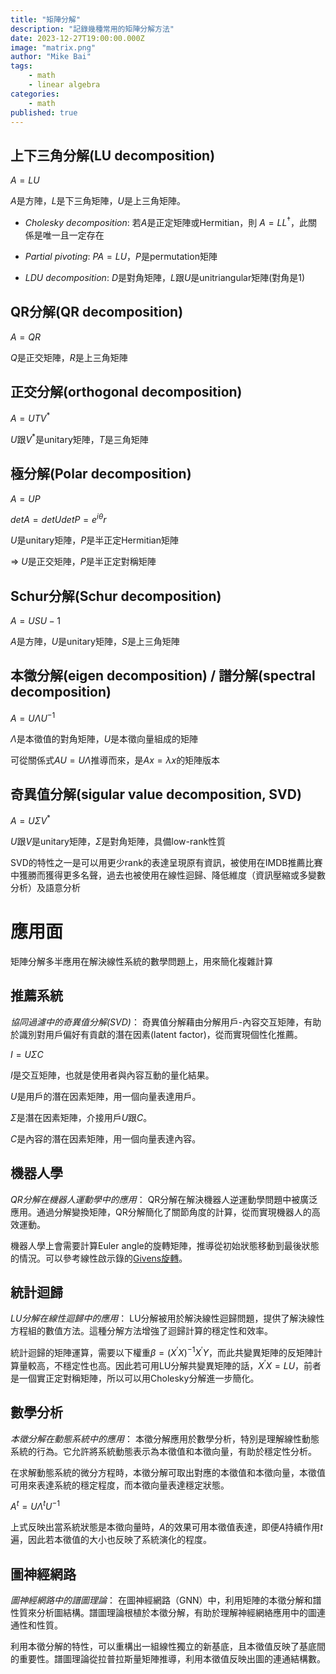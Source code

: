```yaml
---
title: "矩陣分解"
description: "記錄幾種常用的矩陣分解方法"
date: 2023-12-27T19:00:00.000Z
image: "matrix.png"
author: "Mike Bai"
tags:
    - math
    - linear algebra
categories:
    - math
published: true
---
```


## 上下三角分解(LU decomposition)

$A = LU$

$A$是方陣，$L$是下三角矩陣，$U$是上三角矩陣。

- *Cholesky decomposition*: 若$A$是正定矩陣或Hermitian，則 $A=LL^{\dagger}$，此關係是唯一且一定存在

- *Partial pivoting*: $PA=LU$，$P$是permutation矩陣

- *LDU decomposition*: $D$是對角矩陣，$L$跟$U$是unitriangular矩陣(對角是1)

## QR分解(QR decomposition)

$A = QR$

$Q$是正交矩陣，$R$是上三角矩陣

## 正交分解(orthogonal decomposition)

$A = UTV^*$

$U$跟$V^*$是unitary矩陣，$T$是三角矩陣

## 極分解(Polar decomposition)

$A = UP$

$detA = detUdetP = e^{i\theta}r$

$U$是unitary矩陣，$P$是半正定Hermitian矩陣

=> $U$是正交矩陣，$P$是半正定對稱矩陣

## Schur分解(Schur decomposition)

$A = USU-1$

$A$是方陣，$U$是unitary矩陣，$S$是上三角矩陣

## 本徵分解(eigen decomposition) / 譜分解(spectral decomposition)

$A = U{\Lambda}U^{-1}$

${\Lambda}$是本徵值的對角矩陣，$U$是本徵向量組成的矩陣

可從關係式$AU = U{\Lambda}$推導而來，是$Ax = {\lambda}x$的矩陣版本

## 奇異值分解(sigular value decomposition, SVD)

$A = U{\Sigma}V^*$

$U$跟$V$是unitary矩陣，${\Sigma}$是對角矩陣，具備low-rank性質

SVD的特性之一是可以用更少rank的表達呈現原有資訊，被使用在IMDB推薦比賽中獲勝而獲得更多名聲，過去也被使用在線性迴歸、降低維度（資訊壓縮或多變數分析）及語意分析

# 應用面

矩陣分解多半應用在解決線性系統的數學問題上，用來簡化複雜計算

## 推薦系統

*協同過濾中的奇異值分解(SVD)*： 奇異值分解藉由分解用戶-內容交互矩陣，有助於識別對用戶偏好有貢獻的潛在因素(latent factor)，從而實現個性化推薦。

$I = U{\Sigma}C$

$I$是交互矩陣，也就是使用者與內容互動的量化結果。

$U$是用戶的潛在因素矩陣，用一個向量表達用戶。

${\Sigma}$是潛在因素矩陣，介接用戶$U$跟$C$。

$C$是內容的潛在因素矩陣，用一個向量表達內容。

## 機器人學

*QR分解在機器人運動學中的應用*： QR分解在解決機器人逆運動學問題中被廣泛應用。通過分解變換矩陣，QR分解簡化了關節角度的計算，從而實現機器人的高效運動。

機器人學上會需要計算Euler angle的旋轉矩陣，推導從初始狀態移動到最後狀態的情況。可以參考線性啟示錄的[Givens旋轉](https://ccjou.wordpress.com/2010/02/18/givens-%E6%97%8B%E8%BD%89%E6%96%BC-qr-%E5%88%86%E8%A7%A3%E7%9A%84%E6%87%89%E7%94%A8/)。

## 統計迴歸

*LU分解在線性迴歸中的應用*： LU分解被用於解決線性迴歸問題，提供了解決線性方程組的數值方法。這種分解方法增強了迴歸計算的穩定性和效率。

統計迴歸的矩陣運算，需要以下權重${\beta}={(X^{\prime}X)}^{-1}X^{\prime}Y$，而此共變異矩陣的反矩陣計算量較高，不穩定性也高。因此若可用LU分解共變異矩陣的話，$X^{\prime}X=LU$，前者是一個實正定對稱矩陣，所以可以用Cholesky分解進一步簡化。

## 數學分析

*本徵分解在動態系統中的應用*： 本徵分解應用於數學分析，特別是理解線性動態系統的行為。它允許將系統動態表示為本徵值和本徵向量，有助於穩定性分析。

在求解動態系統的微分方程時，本徵分解可取出對應的本徵值和本徵向量，本徵值可用來表達系統的穩定程度，而本徵向量表達穩定狀態。

$A^t = U{\Lambda^t}U^{-1}$

上式反映出當系統狀態是本徵向量時，$A$的效果可用本徵值表達，即便$A$持續作用$t$遍，因此若本徵值的大小也反映了系統演化的程度。

## 圖神經網路

*圖神經網路中的譜圖理論*： 在圖神經網路（GNN）中，利用矩陣的本徵分解和譜性質來分析圖結構。譜圖理論根植於本徵分解，有助於理解神經網絡應用中的圖連通性和性質。

利用本徵分解的特性，可以重構出一組線性獨立的新基底，且本徵值反映了基底間的重要性。譜圖理論從拉普拉斯量矩陣推導，利用本徵值反映出圖的連通結構數。

